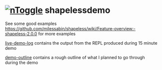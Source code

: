 # [![nToggle](http://static1.squarespace.com/static/54aff901e4b09d0a90426749/t/54aff95fe4b0fbcca432e54d/1423161066764/?format=1500w)](http://www.ntoggle.com/) shapelessdemo

See some good examples https://github.com/milessabin/shapeless/wiki/Feature-overview:-shapeless-2.0.0 for more examples

[live-demo-log](live-demo-log) contains the output from the REPL produced during 15 minute demo

[demo-outline](demo-outline) contains a rough outline of what I planned to go through during the demo

